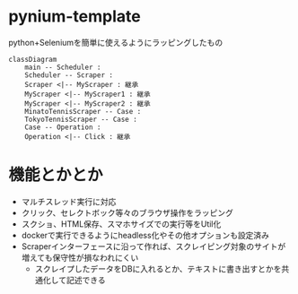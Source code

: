 # pynium-template

python+Seleniumを簡単に使えるようにラッピングしたもの

```mermaid
classDiagram
    main -- Scheduler :
    Scheduler -- Scraper :
    Scraper <|-- MyScraper : 継承
    MyScraper <|-- MyScraper1 : 継承
    MyScraper <|-- MyScraper2 : 継承
    MinatoTennisScraper -- Case :
    TokyoTennisScraper -- Case :
    Case -- Operation :
    Operation <|-- Click : 継承
```

# 機能とかとか
* マルチスレッド実行に対応
* クリック、セレクトボック等々のブラウザ操作をラッピング
* スクショ、HTML保存、スマホサイズでの実行等をUtil化
* dockerで実行できるようにheadless化やその他オプションも設定済み
* Scraperインターフェースに沿って作れば、スクレイピング対象のサイトが増えても保守性が損なわれにくい
  * スクレイプしたデータをDBに入れるとか、テキストに書き出すとかを共通化して記述できる